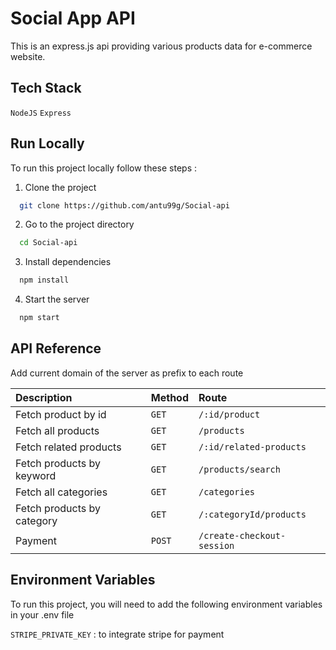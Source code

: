 # Social App API

This is an express.js api providing various products data for e-commerce website.

## Tech Stack

`NodeJS` `Express`

## Run Locally

To run this project locally follow these steps :

1. Clone the project

```bash
  git clone https://github.com/antu99g/Social-api
```

2. Go to the project directory

```bash
  cd Social-api
```

3. Install dependencies

```bash
  npm install
```

4. Start the server

```bash
  npm start
```

## API Reference

Add current domain of the server as prefix to each route

| Description                | Method | Route                      |
| :------------------------- | :----- | :------------------------- |
| Fetch product by id        | `GET`  | `/:id/product`             |
| Fetch all products         | `GET`  | `/products`                |
| Fetch related products     | `GET`  | `/:id/related-products`    |
| Fetch products by keyword  | `GET`  | `/products/search`         |
| Fetch all categories       | `GET`  | `/categories`              |
| Fetch products by category | `GET`  | `/:categoryId/products`    |
| Payment                    | `POST` | `/create-checkout-session` |

## Environment Variables

To run this project, you will need to add the following environment variables in your .env file

`STRIPE_PRIVATE_KEY` : to integrate stripe for payment

